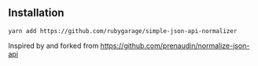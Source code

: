 ## Installation

```
yarn add https://github.com/rubygarage/simple-json-api-normalizer
```

Inspired by and forked from https://github.com/prenaudin/normalize-json-api
